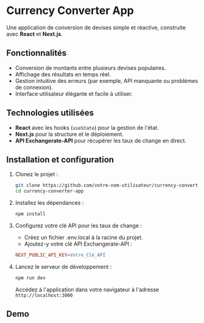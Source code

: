 # Currency Converter App

Une application de conversion de devises simple et réactive, construite avec **React** et **Next.js**.

## Fonctionnalités

- Conversion de montants entre plusieurs devises populaires.
- Affichage des résultats en temps réel.
- Gestion intuitive des erreurs (par exemple, API manquante ou problèmes de connexion).
- Interface utilisateur élégante et facile à utiliser.

## Technologies utilisées

- **React** avec les hooks (`useState`) pour la gestion de l'état.
- **Next.js** pour la structure et le déploiement.
- **API Exchangerate-API** pour récupérer les taux de change en direct.

## Installation et configuration

1. Clonez le projet :
    ```bash
    git clone https://github.com/votre-nom-utilisateur/currency-converter-app.git
    cd currency-converter-app
    ```

2. Installez les dépendances :
    ```bash
    npm install
    ```

3. Configurez votre clé API pour les taux de change :

    - Créez un fichier .env.local à la racine du projet.
    - Ajoutez-y votre clé API Exchangerate-API :

    ```makefile
    NEXT_PUBLIC_API_KEY=Votre_Clé_API
    ```

4. Lancez le serveur de développement :
    ```bash
    npm run dev
    ```
    Accédez à l'application dans votre navigateur à l'adresse `http://localhost:3000`

## Demo